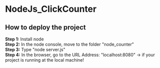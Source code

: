 # NodeJs_ClickCounter

<h2>How to deploy the project</h2>
<b>Step 1:</b> Install node<br/>
<b>Step 2:</b> In the node console, move to the folder "node_counter"<br/>
<b>Step 3:</b> Type "node server.js"<br/>
<b>Step 4:</b> In the browser, go to the URL Address: "localhost:8080" -> if your project is running at the local machine!
